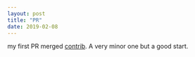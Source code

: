 ```yaml
---
layout: post
title: "PR"
date: 2019-02-08
---
```


my first PR merged [contrib](https://github.com/intel/cve-bin-tool/pull/56).
A very minor one but a good start.
